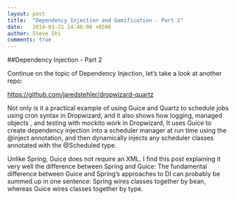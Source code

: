```yaml
---
layout: post
title:  "Dependency Injection and Gamification - Part 2"
date:   2014-03-21 14:46:00 +0500
author: Steve Shi
comments: true
---
```


##Dependency Injection - Part 2

Continue on the topic of Dependency Injection, let’s take a look at another repo:

https://github.com/jaredstehler/dropwizard-quartz

Not only is it a practical example of using Guice and Quartz to schedule jobs using cron syntax in Dropwizard, and it also shows how logging, managed objects , and testing with mockito work in Dropwizard,
It uses Guice to create dependency injection into a scheduler manager at run time using the @inject annotation, and then dynamically injects any scheduler classes annotated with the @Scheduled type.

Unlike Spring, Guice does not require an XML. I find this post explaining it very well the difference between Spring and Guice: The fundamental difference between Guice and Spring’s approaches to DI can probably be summed up in one sentence: Spring wires classes together by bean, whereas Guice wires classes together by type.